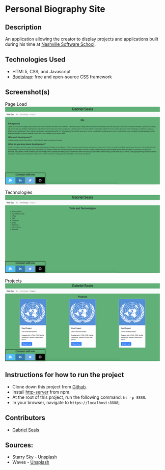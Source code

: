 # Personal Biography Site


## Description

An application allowing the creator to display projects and applications built during his time at [Nashville Software School](http://nashvillesoftwareschool.com/).

## Technologies Used

* HTML5, CSS, and Javascript
* [Bootstrap](https://getbootstrap.com/): free and open-source CSS framework

## Screenshot(s)

Page Load
![Main View](https://raw.githubusercontent.com/gseals/personal-bio-site/master/screenshots/Mainview.png)

Technologies
![Technologies](https://raw.githubusercontent.com/gseals/personal-bio-site/master/screenshots/Technology.png)

Projects
![Projects](https://raw.githubusercontent.com/gseals/personal-bio-site/master/screenshots/projects.png)

## Instructions for how to run the project

* Clone down this project from [Github](https://github.com/gseals/personal-bio-site).
* Install [http-server](https://www.npmjs.com/package/http-server) from npm.
* At the root of this project, run the following command: `hs -p 8888`.
* In your browser, navigate to `https://localhost:8888`;

## Contributors

* [Gabriel Seals](https://github.com/gseals)

## Sources:
* Starry Sky - [Unsplash](https://unsplash.com/photos/uWR7D6L8bU8)
* Waves - [Unsplash](https://unsplash.com/photos/cEeEtjedNls)